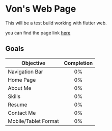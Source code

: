 # Von's Web Page

This will be a test build working with flutter web.

you can find the page link [here](https://thrump.github.io/build/web/#/)

## Goals
| Objective               | Completion |
| ------------            | :--------: |
| Navigation Bar          | 0%         |
| Home Page               | 0%         |
| About Me                | 0%         |
| Skills                  | 0%         |
| Resume                  | 0%         |
| Contact Me              | 0%         |
| Mobile/Tablet Format    | 0%         |
